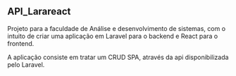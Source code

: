 ## API_Larareact

Projeto para a faculdade de Análise e desenvolvimento de sistemas, com o intuito de criar uma aplicação em Laravel para o backend e React para o frontend.

A aplicação consiste em tratar um CRUD SPA, através da api disponibilizada pelo Laravel.
